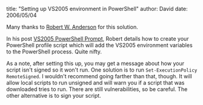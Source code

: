 
title: "Setting up VS2005 environment in PowerShell"
author: David
date: 2006/05/04

Many thanks to [Robert W. Anderson](http://et.cairene.net/) for this solution.

In his post [VS2005 PowerShell Prompt](http://et.cairene.net/2006/05/02/vs2005-powershell-prompt/), Robert details how to create your PowerShell profile script which will add the VS2005 environment variables to the PowerShell process. Quite nifty.

As a note, after setting this up, you may get a message about how your script isn't signed so it won't run. One solution is to run `Set-ExecutionPolicy RemoteSigned`. I wouldn't recommend going farther than that, though. It will allow local scripts to run unsigned and will warn you if a script that was downloaded tries to run. There are still vulnerabilities, so be careful. The other alternative is to sign your script.
